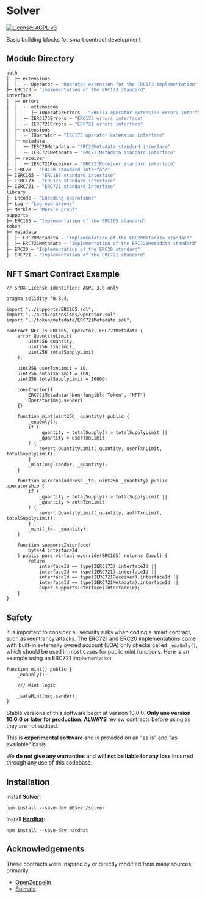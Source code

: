 # Solver

[![License: AGPL v3](https://img.shields.io/badge/License-AGPL_v3-blue.svg)](https://www.gnu.org/licenses/agpl-3.0)

Basic building blocks for smart contract development

## Module Directory

```ml
auth
│  ├─ extensions
│  │  ├─ Operator — "Operator extension for the ERC173 implementation"
├─ ERC173 — "Implementation of the ERC173 standard"
interface
│  ├─ errors
│  │  ├─ extensions
│  │  │  ├─ IOperatorErrors — "ERC173 operator extension errors interface"
│  │  ├─ IERC173Errors — "ERC173 errors interface"
│  │  ├─ IERC721Errors — "ERC721 errors interface"
│  ├─ extensions
│  │  ├─ IOperator — "ERC173 operator extension interface"
│  ├─ metadata
│  │  ├─ IERC20Metadata — "ERC20Metadata standard interface"
│  │  ├─ IERC721Metadata — "ERC721Metadata standard interface"
│  ├─ receiver
│  │  ├─ IERC721Receiver — "ERC721Receiver standard interface"
├─ IERC20 — "ERC20 standard interface"
├─ IERC165 — "ERC165 standard interface"
├─ IERC173 — "ERC173 standard interface"
├─ IERC721 — "ERC721 standard interface"
library
├─ Encode — "Encoding operations"
├─ Log — "Log operations"
├─ Merkle — "Merkle proof"
supports
├─ ERC165 — "Implementation of the ERC165 standard"
token
├─ metadata
│  ├─ ERC20Metadata — "Implementation of the ERC20Metadata standard"
│  ├─ ERC721Metadata — "Implementation of the ERC721Metadata standard"
├─ ERC20 — "Implementation of the ERC20 standard"
├─ ERC721 — "Implementation of the ERC721 standard"
```

## NFT Smart Contract Example

```
// SPDX-License-Identifier: AGPL-3.0-only

pragma solidity ^0.8.4;

import "../supports/ERC165.sol";
import "../auth/extensions/Operator.sol";
import "../token/metadata/ERC721Metadata.sol";

contract NFT is ERC165, Operator, ERC721Metadata {
	error QuantityLimit(
		uint256 quantity,
		uint256 txnLimit,
		uint256 totalSupplyLimit
	);

	uint256 userTxnLimit = 10;
	uint256 authTxnLimit = 100;
	uint256 totalSupplyLimit = 10000;

	constructor()
		ERC721Metadata("Non-fungible Token", "NFT")
		Operator(msg.sender)
	{}

	function mint(uint256 _quantity) public {
		_eoaOnly();
		if (
			_quantity + totalSupply() > totalSupplyLimit ||
			_quantity > userTxnLimit
		) {
			revert QuantityLimit(_quantity, userTxnLimit, totalSupplyLimit);
		}
		_mint(msg.sender, _quantity);
	}

	function airdrop(address _to, uint256 _quantity) public operatorship {
		if (
			_quantity + totalSupply() > totalSupplyLimit ||
			_quantity > authTxnLimit
		) {
			revert QuantityLimit(_quantity, authTxnLimit, totalSupplyLimit);
		}
		_mint(_to, _quantity);
	}

	function supportsInterface(
		bytes4 interfaceId
	) public pure virtual override(ERC165) returns (bool) {
		return
			interfaceId == type(IERC173).interfaceId ||
			interfaceId == type(IERC721).interfaceId ||
			interfaceId == type(IERC721Receiver).interfaceId ||
			interfaceId == type(IERC721Metadata).interfaceId ||
			super.supportsInterface(interfaceId);
	}
}
```

## Safety

It is important to consider all security risks when coding a smart contract, such as reentrancy attacks. The ERC721 and ERC20 implementations come with built-in externally owned account (EOA) only checks called `_eoaOnly()`, which should be used in most cases for public mint functions. Here is an example using an ERC721 implementation:

```
function mint() public {
	_eoaOnly();
	
	/// Mint logic

	_safeMint(msg.sender);
}
```

Stable versions of this software begin at version 10.0.0. **Only use version 10.0.0 or later for production**. **ALWAYS** review contracts before using as they are not audited.

This is **experimental software** and is provided on an "as is" and "as available" basis.

We **do not give any warranties** and **will not be liable for any loss** incurred through any use of this codebase.

## Installation

Install **Solver**:

```
npm install --save-dev @0xver/solver
```

Install [**Hardhat**](https://github.com/NomicFoundation/hardhat):

```
npm install --save-dev hardhat
```

## Acknowledgements

These contracts were inspired by or directly modified from many sources, primarily:

- [OpenZeppelin](https://github.com/OpenZeppelin/openzeppelin-contracts)
- [Solmate](https://github.com/transmissions11/solmate)
